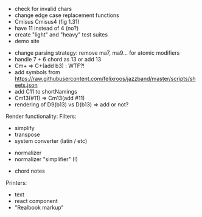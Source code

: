+ check for invalid chars
+ change edge case replacement functions
+ Cmisus Cmisus4 (fig 1.31)
+ have 11 instead of 4 (no?)
+ create "light" and "heavy" test suites
+ demo site
- change parsing strategy: remove ma7, ma9... for atomic modifiers
- handle 7 + 6 chord as 13 or add 13
- Cm+ => C+(add b3) : WTF?!
- add symbols from https://raw.githubusercontent.com/felixroos/jazzband/master/scripts/sheets.json
- add C11 to shortNamings
- Cm13(#11) =>  Cm13(add #11)
- rendering of D9(b13) vs D(b13) => add or not?

Render functionality:
Filters:
- simplify
- transpose
- system converter (latin / etc)
+ normalizer 
+ normalizer "simplifier" (!)
- chord notes

Printers:
- text
- react component
- "Realbook markup"
